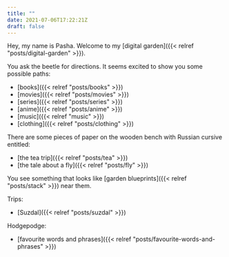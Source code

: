 ```yaml
---
title: ""
date: 2021-07-06T17:22:21Z
draft: false
---
```

Hey, my name is Pasha. Welcome to my [digital garden]({{< relref "posts/digital-garden" >}}).

You ask the beetle for directions. It seems excited to show you some possible paths:
* [books]({{< relref "posts/books" >}})
* [movies]({{< relref "posts/movies" >}})
* [series]({{< relref "posts/series" >}})
* [anime]({{< relref "posts/anime" >}})
* [music]({{< relref "music" >}})
* [clothing]({{< relref "posts/clothing" >}})

There are some pieces of paper on the wooden bench with Russian cursive entitled:
* [the tea trip]({{< relref "posts/tea" >}})
* [the tale about a fly]({{< relref "posts/fly" >}})

You see something that looks like [garden blueprints]({{< relref "posts/stack" >}}) near them.

Trips:
* [Suzdal]({{< relref "posts/suzdal" >}})

Hodgepodge:
* [favourite words and phrases]({{< relref "posts/favourite-words-and-phrases" >}})

